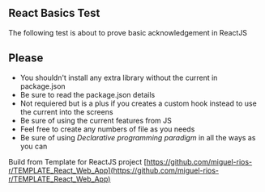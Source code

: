 ## React Basics Test

The following test is about to prove basic acknowledgement in ReactJS

Please
---
- You shouldn't install any extra library without the current in package.json
- Be sure to read the package.json details
- Not requiered but is a plus if you creates a custom hook instead to use the current into the screens
- Be sure of using the current features from JS
- Feel free to create any numbers of file as you needs
- Be sure of using *Declarative programming paradigm* in all the ways as you can

Build from Template for ReactJS project
[https://github.com/miguel-rios-r/TEMPLATE_React_Web_App](https://github.com/miguel-rios-r/TEMPLATE_React_Web_App)
